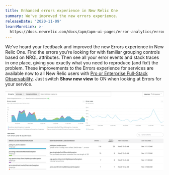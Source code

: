 ```yaml
---
title: Enhanced errors experience in New Relic One
summary: We've improved the new errors experience.
releaseDate: '2020-11-09'
learnMoreLink: >-
  https://docs.newrelic.com/docs/apm/apm-ui-pages/error-analytics/errors-page-explore-events-behind-errors
---
```


We’ve heard your feedback and improved the new Errors experience in New Relic One. Find the errors you’re looking for with familiar grouping controls based on NRQL attributes. Then see all your error events and stack traces in one place, giving you exactly what you need to reproduce (and fix!) the problem. These improvements to the Errors experience for services are available now to all New Relic users with [Pro or Enterprise Full-Stack Observability](https://newrelic.com/pricing). Just switch **Show new view** to ON when looking at Errors for your service.

![A screenshot showing an example of the enhanced error experience.](./images/enhanced-errors-experience-example.png "An example of the enhanced error experience.")
